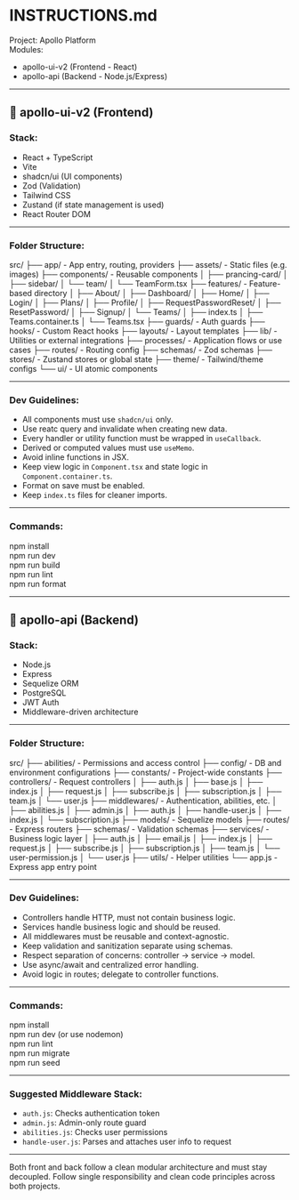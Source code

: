 # INSTRUCTIONS.md

Project: Apollo Platform  
Modules: 
- apollo-ui-v2 (Frontend - React)
- apollo-api (Backend - Node.js/Express)

---

## 📁 apollo-ui-v2 (Frontend)

### Stack:
- React + TypeScript
- Vite
- shadcn/ui (UI components)
- Zod (Validation)
- Tailwind CSS
- Zustand (if state management is used)
- React Router DOM

---

### Folder Structure:

src/
├── app/                     - App entry, routing, providers
├── assets/                  - Static files (e.g. images)
├── components/              - Reusable components
│   ├── prancing-card/
│   ├── sidebar/
│   └── team/
│       └── TeamForm.tsx
├── features/                - Feature-based directory
│   ├── About/
│   ├── Dashboard/
│   ├── Home/
│   ├── Login/
│   ├── Plans/
│   ├── Profile/
│   ├── RequestPasswordReset/
│   ├── ResetPassword/
│   ├── Signup/
│   └── Teams/
│       ├── index.ts
│       ├── Teams.container.ts
│       └── Teams.tsx
├── guards/                  - Auth guards
├── hooks/                   - Custom React hooks
├── layouts/                 - Layout templates
├── lib/                     - Utilities or external integrations
├── processes/               - Application flows or use cases
├── routes/                  - Routing config
├── schemas/                 - Zod schemas
├── stores/                  - Zustand stores or global state
├── theme/                   - Tailwind/theme configs
└── ui/                      - UI atomic components

---

### Dev Guidelines:

- All components must use `shadcn/ui` only.
- Use reatc query and invalidate when creating new data.
- Every handler or utility function must be wrapped in `useCallback`.
- Derived or computed values must use `useMemo`.
- Avoid inline functions in JSX.
- Keep view logic in `Component.tsx` and state logic in `Component.container.ts`.
- Format on save must be enabled.
- Keep `index.ts` files for cleaner imports.

---

### Commands:

npm install  
npm run dev  
npm run build  
npm run lint  
npm run format  

---

## 📁 apollo-api (Backend)

### Stack:
- Node.js
- Express
- Sequelize ORM
- PostgreSQL
- JWT Auth
- Middleware-driven architecture

---

### Folder Structure:

src/
├── abilities/               - Permissions and access control
├── config/                  - DB and environment configurations
├── constants/               - Project-wide constants
├── controllers/             - Request controllers
│   ├── auth.js
│   ├── base.js
│   ├── index.js
│   ├── request.js
│   ├── subscribe.js
│   ├── subscription.js
│   ├── team.js
│   └── user.js
├── middlewares/            - Authentication, abilities, etc.
│   ├── abilities.js
│   ├── admin.js
│   ├── auth.js
│   ├── handle-user.js
│   ├── index.js
│   └── subscription.js
├── models/                  - Sequelize models
├── routes/                  - Express routers
├── schemas/                 - Validation schemas
├── services/                - Business logic layer
│   ├── auth.js
│   ├── email.js
│   ├── index.js
│   ├── request.js
│   ├── subscribe.js
│   ├── subscription.js
│   ├── team.js
│   └── user-permission.js
│   └── user.js
├── utils/                   - Helper utilities
└── app.js                   - Express app entry point

---

### Dev Guidelines:

- Controllers handle HTTP, must not contain business logic.
- Services handle business logic and should be reused.
- All middlewares must be reusable and context-agnostic.
- Keep validation and sanitization separate using schemas.
- Respect separation of concerns: controller → service → model.
- Use async/await and centralized error handling.
- Avoid logic in routes; delegate to controller functions.

---

### Commands:

npm install  
npm run dev (or use nodemon)  
npm run lint  
npm run migrate  
npm run seed  

---

### Suggested Middleware Stack:

- `auth.js`: Checks authentication token
- `admin.js`: Admin-only route guard
- `abilities.js`: Checks user permissions
- `handle-user.js`: Parses and attaches user info to request

---

Both front and back follow a clean modular architecture and must stay decoupled. Follow single responsibility and clean code principles across both projects.

